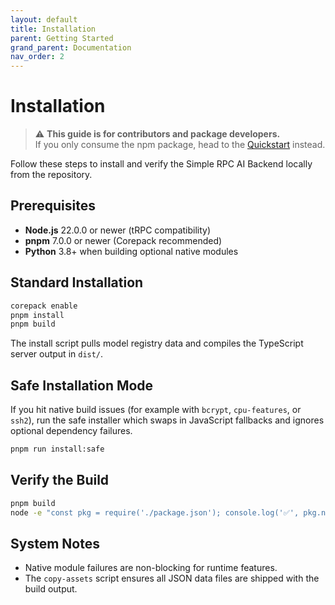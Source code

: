 ```yaml
---
layout: default
title: Installation
parent: Getting Started
grand_parent: Documentation
nav_order: 2
---
```


# Installation

> ⚠️ **This guide is for contributors and package developers.**  
> If you only consume the npm package, head to the [Quickstart](quickstart.md) instead.

Follow these steps to install and verify the Simple RPC AI Backend locally from the repository.

## Prerequisites

- **Node.js** 22.0.0 or newer (tRPC compatibility)
- **pnpm** 7.0.0 or newer (Corepack recommended)
- **Python** 3.8+ when building optional native modules

## Standard Installation

```bash
corepack enable
pnpm install
pnpm build
```

The install script pulls model registry data and compiles the TypeScript server output in `dist/`.

## Safe Installation Mode

If you hit native build issues (for example with `bcrypt`, `cpu-features`, or `ssh2`), run the safe installer which swaps in JavaScript fallbacks and ignores optional dependency failures.

```bash
pnpm run install:safe
```

## Verify the Build

```bash
pnpm build
node -e "const pkg = require('./package.json'); console.log('✅', pkg.name, pkg.version);"
```

## System Notes

- Native module failures are non-blocking for runtime features.
- The `copy-assets` script ensures all JSON data files are shipped with the build output.
